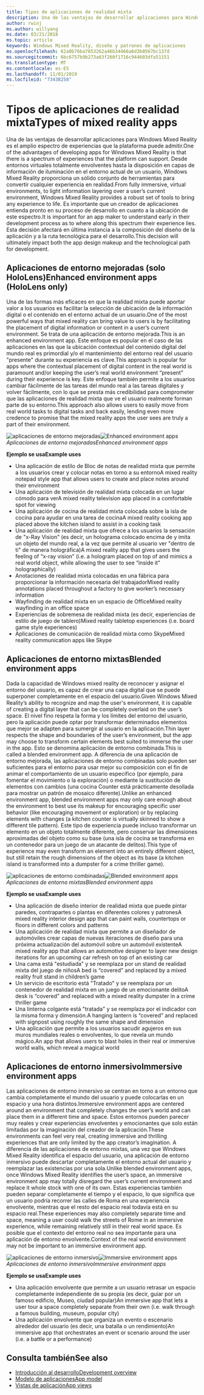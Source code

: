 ```yaml
---
title: Tipos de aplicaciones de realidad mixta
description: Una de las ventajas de desarrollar aplicaciones para Windows Mixed Reality es que hay un amplio abanico de experiencias que la plataforma puede admitir desde entornos virtuales completamente definados para obtener una capa de información en el entorno actual de un usuario.
author: rwinj
ms.author: willyang
ms.date: 03/21/2018
ms.topic: article
keywords: Windows Mixed Reality, diseño y patrones de aplicaciones
ms.openlocfilehash: 62a0b76ba7853262a46b34466a6d3b0567bc137d
ms.sourcegitcommit: 6bc6757b9b273a63f260f1716c944603dfa51151
ms.translationtype: MT
ms.contentlocale: es-ES
ms.lasthandoff: 11/01/2019
ms.locfileid: "73438258"
---
```

# <a name="types-of-mixed-reality-apps"></a><span data-ttu-id="f3957-104">Tipos de aplicaciones de realidad mixta</span><span class="sxs-lookup"><span data-stu-id="f3957-104">Types of mixed reality apps</span></span>

<span data-ttu-id="f3957-105">Una de las ventajas de desarrollar aplicaciones para Windows Mixed Reality es el amplio espectro de experiencias que la plataforma puede admitir.</span><span class="sxs-lookup"><span data-stu-id="f3957-105">One of the advantages of developing apps for Windows Mixed Reality is that there is a spectrum of experiences that the platform can support.</span></span> <span data-ttu-id="f3957-106">Desde entornos virtuales totalmente envolventes hasta la disposición en capas de información de iluminación en el entorno actual de un usuario, Windows Mixed Reality proporciona un sólido conjunto de herramientas para convertir cualquier experiencia en realidad.</span><span class="sxs-lookup"><span data-stu-id="f3957-106">From fully immersive, virtual environments, to light information layering over a user’s current environment, Windows Mixed Reality provides a robust set of tools to bring any experience to life.</span></span> <span data-ttu-id="f3957-107">Es importante que un creador de aplicaciones entienda pronto en su proceso de desarrollo en cuanto a la ubicación de este espectro.</span><span class="sxs-lookup"><span data-stu-id="f3957-107">It is important for an app maker to understand early in their development process as to where along this spectrum their experience lies.</span></span> <span data-ttu-id="f3957-108">Esta decisión afectará en última instancia a la composición del diseño de la aplicación y a la ruta tecnológica para el desarrollo.</span><span class="sxs-lookup"><span data-stu-id="f3957-108">This decision will ultimately impact both the app design makeup and the technological path for development.</span></span>

## <a name="enhanced-environment-apps-hololens-only"></a><span data-ttu-id="f3957-109">Aplicaciones de entorno mejoradas (solo HoloLens)</span><span class="sxs-lookup"><span data-stu-id="f3957-109">Enhanced environment apps (HoloLens only)</span></span>

<span data-ttu-id="f3957-110">Una de las formas más eficaces en que la realidad mixta puede aportar valor a los usuarios es facilitar la selección de ubicación de la información digital o el contenido en el entorno actual de un usuario.</span><span class="sxs-lookup"><span data-stu-id="f3957-110">One of the most powerful ways that mixed reality can bring value to users is by facilitating the placement of digital information or content in a user’s current environment.</span></span> <span data-ttu-id="f3957-111">Se trata de una aplicación de entorno mejorada.</span><span class="sxs-lookup"><span data-stu-id="f3957-111">This is an enhanced environment app.</span></span> <span data-ttu-id="f3957-112">Este enfoque es popular en el caso de las aplicaciones en las que la ubicación contextual del contenido digital del mundo real es primordial y/o el mantenimiento del entorno real del usuario "presente" durante su experiencia es clave.</span><span class="sxs-lookup"><span data-stu-id="f3957-112">This approach is popular for apps where the contextual placement of digital content in the real world is paramount and/or keeping the user’s real world environment “present” during their experience is key.</span></span> <span data-ttu-id="f3957-113">Este enfoque también permite a los usuarios cambiar fácilmente de las tareas del mundo real a las tareas digitales y volver fácilmente, con lo que se presta más credibilidad para comprometer que las aplicaciones de realidad mixta que ve el usuario realmente forman parte de su entorno.</span><span class="sxs-lookup"><span data-stu-id="f3957-113">This approach also allows users to easily move from real world tasks to digital tasks and back easily, lending even more credence to promise that the mixed reality apps the user sees are truly a part of their environment.</span></span>

<span data-ttu-id="f3957-114">![aplicaciones de entorno mejoradas](images/enhancedenvironmentapps-640px.jpg)</span><span class="sxs-lookup"><span data-stu-id="f3957-114">![Enhanced environment apps](images/enhancedenvironmentapps-640px.jpg)</span></span><br>
<span data-ttu-id="f3957-115">*Aplicaciones de entorno mejoradas*</span><span class="sxs-lookup"><span data-stu-id="f3957-115">*Enhanced environment apps*</span></span>

<span data-ttu-id="f3957-116">**Ejemplo se usa**</span><span class="sxs-lookup"><span data-stu-id="f3957-116">**Example uses**</span></span>
* <span data-ttu-id="f3957-117">Una aplicación de estilo de Bloc de notas de realidad mixta que permite a los usuarios crear y colocar notas en torno a su entorno</span><span class="sxs-lookup"><span data-stu-id="f3957-117">A mixed reality notepad style app that allows users to create and place notes around their environment</span></span>
* <span data-ttu-id="f3957-118">Una aplicación de televisión de realidad mixta colocada en un lugar cómodo para ver</span><span class="sxs-lookup"><span data-stu-id="f3957-118">A mixed reality television app placed in a comfortable spot for viewing</span></span>
* <span data-ttu-id="f3957-119">Una aplicación de cocina de realidad mixta colocada sobre la isla de cocina para ayudar en una tarea de cocina</span><span class="sxs-lookup"><span data-stu-id="f3957-119">A mixed reality cooking app placed above the kitchen island to assist in a cooking task</span></span>
* <span data-ttu-id="f3957-120">Una aplicación de realidad mixta que ofrece a los usuarios la sensación de "x-Ray Vision" (es decir, un holograma colocado encima de y imita un objeto del mundo real, a la vez que permite al usuario ver "dentro de ti" de manera holográfica)</span><span class="sxs-lookup"><span data-stu-id="f3957-120">A mixed reality app that gives users the feeling of “x-ray vision” (i.e. a hologram placed on top of and mimics a real world object, while allowing the user to see “inside it” holographically)</span></span>
* <span data-ttu-id="f3957-121">Anotaciones de realidad mixta colocadas en una fábrica para proporcionar la información necesaria del trabajador</span><span class="sxs-lookup"><span data-stu-id="f3957-121">Mixed reality annotations placed throughout a factory to give worker’s necessary information</span></span>
* <span data-ttu-id="f3957-122">Wayfinding de realidad mixta en un espacio de Office</span><span class="sxs-lookup"><span data-stu-id="f3957-122">Mixed reality wayfinding in an office space</span></span>
* <span data-ttu-id="f3957-123">Experiencias de sobremesa de realidad mixta (es decir, experiencias de estilo de juego de tablero)</span><span class="sxs-lookup"><span data-stu-id="f3957-123">Mixed reality tabletop experiences (i.e. board game style experiences)</span></span>
* <span data-ttu-id="f3957-124">Aplicaciones de comunicación de realidad mixta como Skype</span><span class="sxs-lookup"><span data-stu-id="f3957-124">Mixed reality communication apps like Skype</span></span>

## <a name="blended-environment-apps"></a><span data-ttu-id="f3957-125">Aplicaciones de entorno mixtas</span><span class="sxs-lookup"><span data-stu-id="f3957-125">Blended environment apps</span></span>

<span data-ttu-id="f3957-126">Dada la capacidad de Windows mixed reality de reconocer y asignar el entorno del usuario, es capaz de crear una capa digital que se puede superponer completamente en el espacio del usuario.</span><span class="sxs-lookup"><span data-stu-id="f3957-126">Given Windows Mixed Reality’s ability to recognize and map the user's environment, it is capable of creating a digital layer that can be completely overlaid on the user’s space.</span></span> <span data-ttu-id="f3957-127">El nivel fino respeta la forma y los límites del entorno del usuario, pero la aplicación puede optar por transformar determinados elementos que mejor se adapten para sumergir al usuario en la aplicación.</span><span class="sxs-lookup"><span data-stu-id="f3957-127">Thin layer respects the shape and boundaries of the user’s environment, but the app may choose to transform certain elements best suited to immerse the user in the app.</span></span> <span data-ttu-id="f3957-128">Esto se denomina aplicación de entorno combinada.</span><span class="sxs-lookup"><span data-stu-id="f3957-128">This is called a blended environment app.</span></span> <span data-ttu-id="f3957-129">A diferencia de una aplicación de entorno mejorada, las aplicaciones de entorno combinadas solo pueden ser suficientes para el entorno para usar mejor su composición con el fin de animar el comportamiento de un usuario específico (por ejemplo, para fomentar el movimiento o la exploración) o mediante la sustitución de elementos con cambios (una cocina Counter está prácticamente desollada para mostrar un patrón de mosaico diferente).</span><span class="sxs-lookup"><span data-stu-id="f3957-129">Unlike an enhanced environment app, blended environment apps may only care enough about the environment to best use its makeup for encouraging specific user behavior (like encouraging movement or exploration) or by replacing elements with changes (a kitchen counter is virtually skinned to show a different tile pattern).</span></span> <span data-ttu-id="f3957-130">Este tipo de experiencia puede incluso transformar un elemento en un objeto totalmente diferente, pero conservar las dimensiones aproximadas del objeto como su base (una isla de cocina se transforma en un contenedor para un juego de un atacante de delitos).</span><span class="sxs-lookup"><span data-stu-id="f3957-130">This type of experience may even transform an element into an entirely different object, but still retain the rough dimensions of the object as its base (a kitchen island is transformed into a dumpster for a crime thriller game).</span></span>

<span data-ttu-id="f3957-131">![aplicaciones de entorno combinadas](images/blendedenvironmentapps-640px.jpg)</span><span class="sxs-lookup"><span data-stu-id="f3957-131">![Blended environment apps](images/blendedenvironmentapps-640px.jpg)</span></span><br>
<span data-ttu-id="f3957-132">*Aplicaciones de entorno mixtas*</span><span class="sxs-lookup"><span data-stu-id="f3957-132">*Blended environment apps*</span></span>

<span data-ttu-id="f3957-133">**Ejemplo se usa**</span><span class="sxs-lookup"><span data-stu-id="f3957-133">**Example uses**</span></span>
* <span data-ttu-id="f3957-134">Una aplicación de diseño interior de realidad mixta que puede pintar paredes, contrapartes o plantas en diferentes colores y patrones</span><span class="sxs-lookup"><span data-stu-id="f3957-134">A mixed reality interior design app that can paint walls, countertops or floors in different colors and patterns</span></span>
* <span data-ttu-id="f3957-135">Una aplicación de realidad mixta que permite a un diseñador de automóviles crear capas de nuevas iteraciones de diseño para una próxima actualización del automóvil sobre un automóvil existente</span><span class="sxs-lookup"><span data-stu-id="f3957-135">A mixed reality app that allows an automotive designer to layer new design iterations for an upcoming car refresh on top of an existing car</span></span>
* <span data-ttu-id="f3957-136">Una cama está "estudiada" y se reemplaza por un stand de realidad mixta del juego de niños</span><span class="sxs-lookup"><span data-stu-id="f3957-136">A bed is “covered” and replaced by a mixed reality fruit stand in children’s game</span></span>
* <span data-ttu-id="f3957-137">Un servicio de escritorio está "Tratado" y se reemplaza por un contenedor de realidad mixta en un juego de un emocionante delito</span><span class="sxs-lookup"><span data-stu-id="f3957-137">A desk is “covered” and replaced with a mixed reality dumpster in a crime thriller game</span></span>
* <span data-ttu-id="f3957-138">Una linterna colgante está "tratada" y se reemplaza por el indicador con la misma forma y dimensión.</span><span class="sxs-lookup"><span data-stu-id="f3957-138">A hanging lantern is “covered” and replaced with signpost using roughly the same shape and dimension</span></span>
* <span data-ttu-id="f3957-139">Una aplicación que permite a los usuarios sacudir agujeros en sus muros mundiales reales o envolventes, lo que revela un mundo mágico.</span><span class="sxs-lookup"><span data-stu-id="f3957-139">An app that allows users to blast holes in their real or immersive world walls, which reveal a magical world</span></span>

## <a name="immersive-environment-apps"></a><span data-ttu-id="f3957-140">Aplicaciones de entorno inmersivo</span><span class="sxs-lookup"><span data-stu-id="f3957-140">Immersive environment apps</span></span>

<span data-ttu-id="f3957-141">Las aplicaciones de entorno inmersivo se centran en torno a un entorno que cambia completamente el mundo del usuario y puede colocarlas en un espacio y una hora distintos.</span><span class="sxs-lookup"><span data-stu-id="f3957-141">Immersive environment apps are centered around an environment that completely changes the user’s world and can place them in a different time and space.</span></span> <span data-ttu-id="f3957-142">Estos entornos pueden parecer muy reales y crear experiencias envolventes y emocionantes que solo están limitadas por la imaginación del creador de la aplicación.</span><span class="sxs-lookup"><span data-stu-id="f3957-142">These environments can feel very real, creating immersive and thrilling experiences that are only limited by the app creator’s imagination.</span></span> <span data-ttu-id="f3957-143">A diferencia de las aplicaciones de entorno mixtas, una vez que Windows Mixed Reality identifica el espacio del usuario, una aplicación de entorno inmersivo puede descartar completamente el entorno actual del usuario y reemplazar las existencias por una sola.</span><span class="sxs-lookup"><span data-stu-id="f3957-143">Unlike blended environment apps, once Windows Mixed Reality identifies the user’s space, an immersive environment app may totally disregard the user’s current environment and replace it whole stock with one of its own.</span></span> <span data-ttu-id="f3957-144">Estas experiencias también pueden separar completamente el tiempo y el espacio, lo que significa que un usuario podría recorrer las calles de Roma en una experiencia envolvente, mientras que el resto del espacio real todavía está en su espacio real.</span><span class="sxs-lookup"><span data-stu-id="f3957-144">These experiences may also completely separate time and space, meaning a user could walk the streets of Rome in an immersive experience, while remaining relatively still in their real world space.</span></span> <span data-ttu-id="f3957-145">Es posible que el contexto del entorno real no sea importante para una aplicación de entorno envolvente.</span><span class="sxs-lookup"><span data-stu-id="f3957-145">Context of the real world environment may not be important to an immersive environment app.</span></span>

<span data-ttu-id="f3957-146">![aplicaciones de entorno inmersivo](images/windows-mixed-reality-640px.jpg)</span><span class="sxs-lookup"><span data-stu-id="f3957-146">![Immersive environment apps](images/windows-mixed-reality-640px.jpg)</span></span><br>
<span data-ttu-id="f3957-147">*Aplicaciones de entorno inmersivo*</span><span class="sxs-lookup"><span data-stu-id="f3957-147">*Immersive environment apps*</span></span>

<span data-ttu-id="f3957-148">**Ejemplo se usa**</span><span class="sxs-lookup"><span data-stu-id="f3957-148">**Example uses**</span></span>
* <span data-ttu-id="f3957-149">Una aplicación envolvente que permite a un usuario retrasar un espacio completamente independiente de su propia (es decir, guiar por un famoso edificio, Museo, ciudad popular)</span><span class="sxs-lookup"><span data-stu-id="f3957-149">An immersive app that lets a user tour a space completely separate from their own (i.e. walk through a famous building, museum, popular city)</span></span>
* <span data-ttu-id="f3957-150">Una aplicación envolvente que organiza un evento o escenario alrededor del usuario (es decir, una batalla o un rendimiento)</span><span class="sxs-lookup"><span data-stu-id="f3957-150">An immersive app that orchestrates an event or scenario around the user (i.e. a battle or a performance)</span></span>

## <a name="see-also"></a><span data-ttu-id="f3957-151">Consulta también</span><span class="sxs-lookup"><span data-stu-id="f3957-151">See also</span></span>
* [<span data-ttu-id="f3957-152">Introducción al desarrollo</span><span class="sxs-lookup"><span data-stu-id="f3957-152">Development overview</span></span>](development.md)
* [<span data-ttu-id="f3957-153">Modelo de aplicaciones</span><span class="sxs-lookup"><span data-stu-id="f3957-153">App model</span></span>](app-model.md)
* [<span data-ttu-id="f3957-154">Vistas de aplicación</span><span class="sxs-lookup"><span data-stu-id="f3957-154">App views</span></span>](app-views.md)
